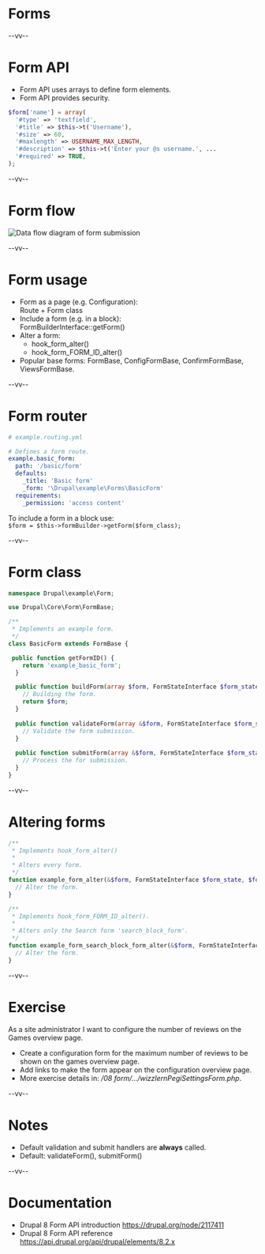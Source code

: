# Forms

--vv--

# Form API
- Form API uses arrays to define form elements.
- Form API provides security.

```php
$form['name'] = array(
  '#type' => 'textfield',
  '#title' => $this->t('Username'),
  '#size' => 60,
  '#maxlength' => USERNAME_MAX_LENGTH,
  '#description' => $this->t('Enter your @s username.', ...
  '#required' => TRUE,
);
```

--vv--

# Form flow

![Data flow diagram of form submission](assets/images/form-processing-diagram.png) <!-- .element: style="width: 60%;" -->

--vv--

# Form usage
- Form as a page (e.g. Configuration): <br>Route + Form class
- Include a form (e.g. in a block): <br>FormBuilderInterface::getForm()
- Alter a form:
  - hook_form_alter()
  - hook_form_FORM_ID_alter()
- Popular base forms: FormBase, ConfigFormBase, ConfirmFormBase, ViewsFormBase.

--vv--

# Form router

```yaml
# example.routing.yml

# Defines a form route.
example.basic_form:
  path: '/basic/form'
  defaults:
    _title: 'Basic form'
    _form: '\Drupal\example\Forms\BasicForm'
  requirements:
    _permission: 'access content'
```

To include a form in a block use: <br>`$form = $this->formBuilder->getForm($form_class);`

--vv--

# Form class

```php
namespace Drupal\example\Form;

use Drupal\Core\Form\FormBase;

/**
 * Implements an example form.
 */
class BasicForm extends FormBase {

 public function getFormID() {
    return 'example_basic_form';
  }

  public function buildForm(array $form, FormStateInterface $form_state) {
    // Building the form.
    return $form;
  }
  
  public function validateForm(array &$form, FormStateInterface $form_state) {
    // Validate the form submission.
  }
  
  public function submitForm(array &$form, FormStateInterface $form_state) {
    // Process the for submission.
  }
}
```

--vv--

# Altering forms

```php
/**
 * Implements hook_form_alter()
 *
 * Alters every form.
 */
function example_form_alter(&$form, FormStateInterface $form_state, $form_id) {
  // Alter the form.
}

/**
 * Implements hook_form_FORM_ID_alter().
 *
 * Alters only the Search form 'search_block_form'.
 */
function example_form_search_block_form_alter(&$form, FormStateInterface $form_state, $form_id) {
  // Alter the form.
}
```

--vv--

# Exercise
As a site administrator I want to configure the number of reviews on the Games overview page.

- Create a configuration form for the maximum number of reviews to be shown on the games overview page.
- Add links to make the form appear on the configuration overview page.
- More exercise details in: _/08 form/.../wizzlernPegiSettingsForm.php_.

--vv--

# Notes
- Default validation and submit handlers are **always** called. 
- Default: validateForm(), submitForm()

--vv--

# Documentation
- Drupal 8 Form API introduction https://drupal.org/node/2117411
- Drupal 8 Form API reference https://api.drupal.org/api/drupal/elements/8.2.x

